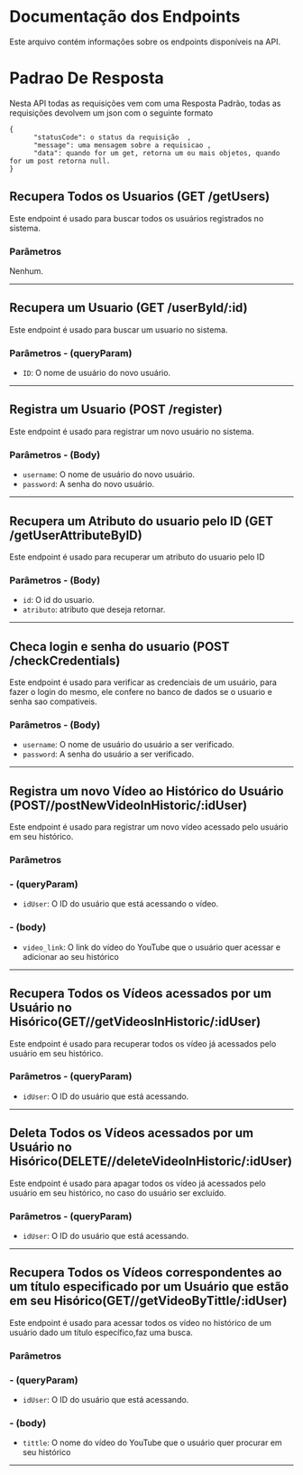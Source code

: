 # Documentação dos Endpoints
Este arquivo contém informações sobre os endpoints disponíveis na API.

# Padrao De Resposta
Nesta API todas as requisições vem com uma Resposta Padrão, todas as requisições devolvem um json com o seguinte formato 

    {
	      "statusCode": o status da requisição  ,
	      "message": uma mensagem sobre a requisicao ,
	      "data": quando for um get, retorna um ou mais objetos, quando for um post retorna null. 
    }


## Recupera Todos os Usuarios (GET /getUsers)
Este endpoint é usado para buscar todos os usuários registrados no sistema.
### Parâmetros
Nenhum.

---

## Recupera um Usuario (GET /userById/:id)
Este endpoint é usado para buscar um usuario no sistema.
### Parâmetros - (queryParam)
- `ID`: O nome de usuário do novo usuário.

---

## Registra um Usuario (POST /register)
Este endpoint é usado para registrar um novo usuário no sistema.
### Parâmetros - (Body)
- `username`: O nome de usuário do novo usuário.
- `password`: A senha do novo usuário.

---
## Recupera um Atributo do usuario pelo ID (GET /getUserAttributeByID)
Este endpoint é usado para recuperar um atributo do usuario pelo ID
### Parâmetros - (Body)
- `id`: O id do usuario.
- `atributo`: atributo que deseja retornar.
---

## Checa login e senha do usuario (POST /checkCredentials)
Este endpoint é usado para verificar as credenciais de um usuário, para fazer o login do mesmo, ele confere no banco de dados se o usuario e senha sao compativeis.

### Parâmetros - (Body)

- `username`: O nome de usuário do usuário a ser verificado.
- `password`: A senha do usuário a ser verificado.
---

## Registra um novo Vídeo ao Histórico do Usuário (POST//postNewVideoInHistoric/:idUser)
Este endpoint é usado para registrar um novo vídeo acessado pelo usuário em seu histórico.

### Parâmetros 

### - (queryParam)
- `idUser`: O ID do usuário que está acessando o vídeo.
### - (body)
- `video_link`: O link do vídeo do YouTube que o usuário quer acessar e adicionar ao seu histórico
---
## Recupera Todos os Vídeos acessados por um Usuário no Hisórico(GET//getVideosInHistoric/:idUser)
Este endpoint é usado para recuperar todos os vídeo já acessados pelo usuário em seu histórico.

### Parâmetros  - (queryParam)
- `idUser`: O ID do usuário que está acessando.
---
## Deleta Todos os Vídeos acessados por um Usuário no Hisórico(DELETE//deleteVideoInHistoric/:idUser)
Este endpoint é usado para apagar todos os vídeo já acessados pelo usuário em seu histórico, no caso do usuário ser excluído.

### Parâmetros  - (queryParam)
- `idUser`: O ID do usuário que está acessando.
---

## Recupera Todos os Vídeos correspondentes ao um título especificado por um Usuário que estão em seu Hisórico(GET//getVideoByTittle/:idUser)
Este endpoint é usado para acessar todos os vídeo no histórico de um usuário dado um título específico,faz uma busca.

### Parâmetros  
### - (queryParam)
- `idUser`: O ID do usuário que está acessando.
### - (body)
- `tittle`: O nome do vídeo do YouTube que o usuário quer procurar em  seu histórico
---





